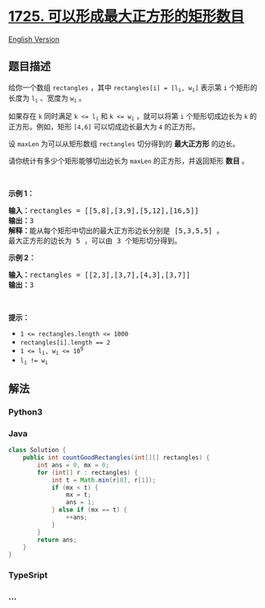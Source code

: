 # [1725. 可以形成最大正方形的矩形数目](https://leetcode.cn/problems/number-of-rectangles-that-can-form-the-largest-square)

[English Version](/solution/1700-1799/1725.Number%20Of%20Rectangles%20That%20Can%20Form%20The%20Largest%20Square/README_EN.md)

## 题目描述

<!-- 这里写题目描述 -->

<p>给你一个数组 <code>rectangles</code> ，其中 <code>rectangles[i] = [l<sub>i</sub>, w<sub>i</sub>]</code> 表示第 <code>i</code> 个矩形的长度为 <code>l<sub>i</sub></code> 、宽度为 <code>w<sub>i</sub></code> 。</p>

<p>如果存在 <code>k</code> 同时满足 <code>k <= l<sub>i</sub></code> 和 <code>k <= w<sub>i</sub></code> ，就可以将第 <code>i</code> 个矩形切成边长为 <code>k</code> 的正方形。例如，矩形 <code>[4,6]</code> 可以切成边长最大为 <code>4</code> 的正方形。</p>

<p>设 <code>maxLen</code> 为可以从矩形数组 <code>rectangles</code> 切分得到的 <strong>最大正方形</strong> 的边长。</p>

<p>请你统计有多少个矩形能够切出边长为<em> </em><code>maxLen</code> 的正方形，并返回矩形 <strong>数目</strong> 。</p>

<p> </p>

<p><strong>示例 1：</strong></p>

<pre>
<strong>输入：</strong>rectangles = [[5,8],[3,9],[5,12],[16,5]]
<strong>输出：</strong>3
<strong>解释：</strong>能从每个矩形中切出的最大正方形边长分别是 [5,3,5,5] 。
最大正方形的边长为 5 ，可以由 3 个矩形切分得到。
</pre>

<p><strong>示例 2：</strong></p>

<pre>
<strong>输入：</strong>rectangles = [[2,3],[3,7],[4,3],[3,7]]
<strong>输出：</strong>3
</pre>

<p> </p>

<p><strong>提示：</strong></p>

<ul>
	<li><code>1 <= rectangles.length <= 1000</code></li>
	<li><code>rectangles[i].length == 2</code></li>
	<li><code>1 <= l<sub>i</sub>, w<sub>i</sub> <= 10<sup>9</sup></code></li>
	<li><code>l<sub>i</sub> != w<sub>i</sub></code></li>
</ul>

## 解法

<!-- 这里可写通用的实现逻辑 -->

<!-- tabs:start -->

### **Python3**

<!-- 这里可写当前语言的特殊实现逻辑 -->



### **Java**

<!-- 这里可写当前语言的特殊实现逻辑 -->

```java
class Solution {
    public int countGoodRectangles(int[][] rectangles) {
        int ans = 0, mx = 0;
        for (int[] r : rectangles) {
            int t = Math.min(r[0], r[1]);
            if (mx < t) {
                mx = t;
                ans = 1;
            } else if (mx == t) {
                ++ans;
            }
        }
        return ans;
    }
}
```

### **TypeSript**











### **...**

```

```



